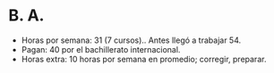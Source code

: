 # B. A. 

- Horas por semana: 31 (7 cursos).. Antes llegó a trabajar 54.
- Pagan: 40 por el bachillerato internacional.
- Horas extra: 10 horas por semana en promedio; corregir, preparar.
